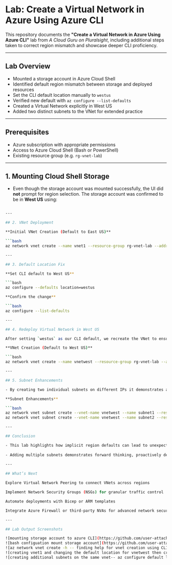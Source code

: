 #  Lab: Create a Virtual Network in Azure Using Azure CLI

This repository documents the **"Create a Virtual Network in Azure Using Azure CLI"** lab from *A Cloud Guru on Pluralsight*, including additional steps taken to correct region mismatch and showcase deeper CLI proficiency.

---

## Lab Overview

- Mounted a storage account in Azure Cloud Shell
- Identified default region mismatch between storage and deployed resources
- Set the CLI default location manually to `westus`
- Verified new default with `az configure --list-defaults`
- Created a Virtual Network explicitly in West US
- Added two distinct subnets to the VNet for extended practice

---

## Prerequisites

- Azure subscription with appropriate permissions
- Access to Azure Cloud Shell (Bash or PowerShell)
- Existing resource group (e.g. `rg-vnet-lab`)   

---

## 1. Mounting Cloud Shell Storage

- Even though the storage account was mounted successfully, the UI did **not** prompt for region selection. The storage account was confirmed to be in **West US** using:

```bash

---

## 2. VNet Deployment

**Initial VNet Creation (Default to East US)**  

```bash
az network vnet create --name vnet1 --resource-group rg-vnet-lab --address-prefixes 10.1.0.0/16

---

## 3. Default Location Fix

**Set CLI default to West US**

```bash
az configure --defaults location=westus

**Confirm the change**

```bash
az configure --list-defaults

---

## 4. Redeploy Virtual Network in West US

After setting `westus` as our CLI default, we recreate the VNet to ensure it lands in the correct region:

**VNet Creation (Default to West US)**

```bash
az network vnet create --name vnetwest --resource-group rg-vnet-lab --address-prefixes 10.1.0.0/16

---

## 5. Subnet Enhancements

- By creating two individual subnets on different IPs it demonstrates awareness of the task and knowledge to deploy more subnets on the same VNet

**Subnet Enhancements**

```bash
az network vnet subnet create --vnet-name vnetwest --name subnet1 --resource-group rg-vnet-lab --address-prefixes 10.1.1.0/24
az network vnet subnet create --vnet-name vnetwest --name subnet2 --resource-group rg-vnet-lab --address-prefixes 10.1.2.0/24

---

## Conclusion

- This lab highlights how implicit region defaults can lead to unexpected deployments. By explicitly configuring Azure CLI defaults and specifying resource locations, you gain precise control over where resources are created. 
  
- Adding multiple subnets demonstrates forward thinking, proactively developing deeper proficiency in network design and CLI usage.

---
 
## What’s Next

Explore Virtual Network Peering to connect VNets across regions

Implement Network Security Groups (NSGs) for granular traffic control

Automate deployments with Bicep or ARM templates

Integrate Azure Firewall or third-party NVAs for advanced network security

---

## Lab Output Screenshots

![mounting storage account to azure CLI](https://github.com/user-attachments/assets/57322b34-3520-4762-bd2f-9f7167699ead)
![bash configuation mount storage account](https://github.com/user-attachments/assets/255c1cf5-f3b4-4477-be23-dfe76343e62d)
![az network vnet create -h -- finding help for vnet creation using CLI](https://github.com/user-attachments/assets/ba67a70c-dbf5-445c-806e-d403ec4ffca4)
![creating vnet1 and changing the default location for vnetwest then creating two subnets on different IPs](https://github.com/user-attachments/assets/143e0c3e-ff6d-4057-8fdf-d75806fadbe0)
![creating additional subnets on the same vnet-- az configure default location-view location](https://github.com/user-attachments/assets/5d74b070-5274-49d4-8e12-f97701545f3f)
